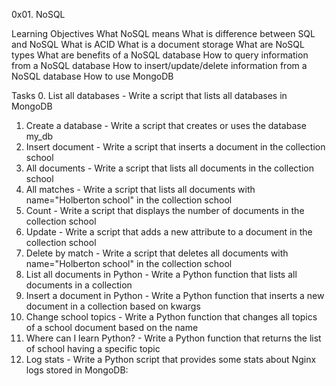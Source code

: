 0x01. NoSQL

Learning Objectives
What NoSQL means
What is difference between SQL and NoSQL
What is ACID
What is a document storage
What are NoSQL types
What are benefits of a NoSQL database
How to query information from a NoSQL database
How to insert/update/delete information from a NoSQL database
How to use MongoDB

Tasks
0. List all databases - Write a script that lists all databases in MongoDB
1. Create a database - Write a script that creates or uses the database my_db
2. Insert document - Write a script that inserts a document in the collection school
3. All documents - Write a script that lists all documents in the collection school
4. All matches - Write a script that lists all documents with name="Holberton school" in the collection school
5. Count - Write a script that displays the number of documents in the collection school
6. Update - Write a script that adds a new attribute to a document in the collection school
7. Delete by match - Write a script that deletes all documents with name="Holberton school" in the collection school
8. List all documents in Python - Write a Python function that lists all documents in a collection
9. Insert a document in Python - Write a Python function that inserts a new document in a collection based on kwargs
10. Change school topics - Write a Python function that changes all topics of a school document based on the name
11. Where can I learn Python? - Write a Python function that returns the list of school having a specific topic
12. Log stats - Write a Python script that provides some stats about Nginx logs stored in MongoDB:
